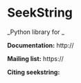 SeekString
=======

_Python library for _


**Documentation:** http://

**Mailing list:** https://

**Citing seekstring:** 

